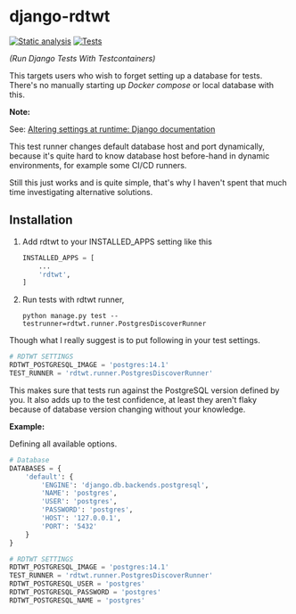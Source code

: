# django-rdtwt

[![Static analysis](https://github.com/wonkybream/django-rdtwt/actions/workflows/static-analysis.yml/badge.svg?branch=main)](https://github.com/wonkybream/django-rdtwt/actions/workflows/static-analysis.yml)
[![Tests](https://github.com/wonkybream/django-rdtwt/actions/workflows/tests.yml/badge.svg?branch=main)](https://github.com/wonkybream/django-rdtwt/actions/workflows/tests.yml)

*(Run Django Tests With Testcontainers)*

This targets users who wish to forget setting up a database for tests. There's no manually starting up *Docker compose* or local database with this.

**Note:**

See: [Altering settings at runtime: Django documentation](https://docs.djangoproject.com/en/3.2/topics/settings/#altering-settings-at-runtime)

This test runner changes default database host and port dynamically, because it's quite hard to know database host before-hand in dynamic environments, for example some CI/CD runners.

Still this just works and is quite simple, that's why I haven't spent that much time investigating alternative solutions. 

## Installation

1. Add rdtwt to your INSTALLED_APPS setting like this
    ```python
    INSTALLED_APPS = [
        ...
        'rdtwt',
    ]
    ```

2. Run tests with rdtwt runner,
    ```shell
    python manage.py test --testrunner=rdtwt.runner.PostgresDiscoverRunner
    ```

Though what I really suggest is to put following in your test settings.

```python
# RDTWT SETTINGS
RDTWT_POSTGRESQL_IMAGE = 'postgres:14.1'
TEST_RUNNER = 'rdtwt.runner.PostgresDiscoverRunner'
```

This makes sure that tests run against the PostgreSQL version defined by you. It also adds up to the test confidence, at least they aren't flaky because of database version changing without your knowledge.

**Example:**

Defining all available options.

```python
# Database
DATABASES = {
    'default': {
        'ENGINE': 'django.db.backends.postgresql',
        'NAME': 'postgres',
        'USER': 'postgres',
        'PASSWORD': 'postgres',
        'HOST': '127.0.0.1',
        'PORT': '5432'
    }
}

# RDTWT SETTINGS
RDTWT_POSTGRESQL_IMAGE = 'postgres:14.1'
TEST_RUNNER = 'rdtwt.runner.PostgresDiscoverRunner'
RDTWT_POSTGRESQL_USER = 'postgres'
RDTWT_POSTGRESQL_PASSWORD = 'postgres'
RDTWT_POSTGRESQL_NAME = 'postgres'
```
